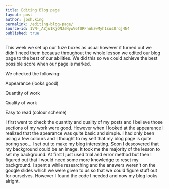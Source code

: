 ```yaml
---
title: Editing Blog page
layout: post
author: josh.king
permalink: /editing-blog-page/
source-id: 1VN-_AZju1RjQNJsHywV6fURFnnkzwMyh1susUrqj4N4
published: true
---
```

This week we set up our fuze boxes as usual however it turned out we didn't need them because throughout the whole lesson we edited our blog page to the best of our abilities. We did this so we could achieve the best possible score when our page is marked. 

We checked the following:

Appearance (looks good)

Quantity of work

Quality of work

Easy to read (colour scheme)

I first went to check the quantity and quality of my posts and I believe those sections of my work were good. However when I looked at the appearance I realized that the apearance was quite basic and simple. I had only been using a few colours and I thought to my self that my blog page is quite boring soo… I set out to make my blog interesting. Soon I descovered that my background could be an image. It took me the majority of the lesson to set my background. At first I just used trial and error method but then I figured out that I would need some more knowledge to reset my background. I spent a while researching and the answers weren't on the google slides which we were given to us so that we could figure stuff out for ourselves. However I found the code I needed and now my blog looks alright.  

